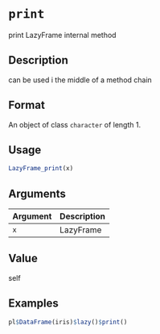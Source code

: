 # `print`

print LazyFrame internal method

## Description

can be used i the middle of a method chain

## Format

An object of class `character` of length 1.

## Usage

```r
LazyFrame_print(x)
```

## Arguments

| Argument | Description | 
| -------- | ----------- |
| `x`         | LazyFrame   | 

## Value

self

## Examples

```r
pl$DataFrame(iris)$lazy()$print()
```



